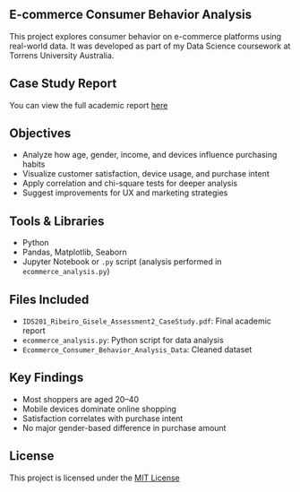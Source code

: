 ## E-commerce Consumer Behavior Analysis

This project explores consumer behavior on e-commerce platforms using real-world data. It was developed as part of my Data Science coursework at Torrens University Australia.

## Case Study Report
You can view the full academic report [here](IDS201_Ribeiro_Gisele_Assessment2_CaseStudy.pdf)

## Objectives
- Analyze how age, gender, income, and devices influence purchasing habits
- Visualize customer satisfaction, device usage, and purchase intent
- Apply correlation and chi-square tests for deeper analysis
- Suggest improvements for UX and marketing strategies

## Tools & Libraries
- Python
- Pandas, Matplotlib, Seaborn
- Jupyter Notebook or `.py` script (analysis performed in `ecommerce_analysis.py`)

## Files Included
- `IDS201_Ribeiro_Gisele_Assessment2_CaseStudy.pdf`: Final academic report
- `ecommerce_analysis.py`: Python script for data analysis
- `Ecommerce_Consumer_Behavior_Analysis_Data`: Cleaned dataset

## Key Findings
- Most shoppers are aged 20–40
- Mobile devices dominate online shopping
- Satisfaction correlates with purchase intent
- No major gender-based difference in purchase amount

##  License

This project is licensed under the [MIT License](LICENSE)  
